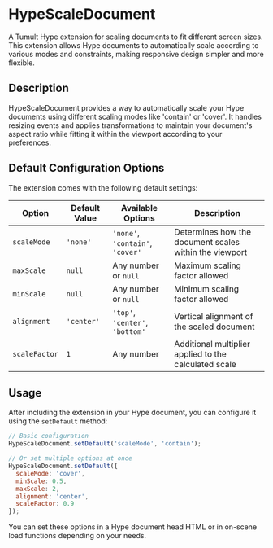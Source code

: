 # HypeScaleDocument

A Tumult Hype extension for scaling documents to fit different screen sizes. This extension allows Hype documents to automatically scale according to various modes and constraints, making responsive design simpler and more flexible.

## Description

HypeScaleDocument provides a way to automatically scale your Hype documents using different scaling modes like 'contain' or 'cover'. It handles resizing events and applies transformations to maintain your document's aspect ratio while fitting it within the viewport according to your preferences.

## Default Configuration Options

The extension comes with the following default settings:

| Option | Default Value | Available Options | Description |
|--------|--------------|-------------------|-------------|
| `scaleMode` | `'none'` | `'none'`, `'contain'`, `'cover'` | Determines how the document scales within the viewport |
| `maxScale` | `null` | Any number or `null` | Maximum scaling factor allowed |
| `minScale` | `null` | Any number or `null` | Minimum scaling factor allowed |
| `alignment` | `'center'` | `'top'`, `'center'`, `'bottom'` | Vertical alignment of the scaled document |
| `scaleFactor` | `1` | Any number | Additional multiplier applied to the calculated scale |

## Usage

After including the extension in your Hype document, you can configure it using the `setDefault` method:

```javascript
// Basic configuration
HypeScaleDocument.setDefault('scaleMode', 'contain');

// Or set multiple options at once
HypeScaleDocument.setDefault({
  scaleMode: 'cover',
  minScale: 0.5,
  maxScale: 2,
  alignment: 'center',
  scaleFactor: 0.9
});
```

You can set these options in a Hype document head HTML or in on-scene load functions depending on your needs.

